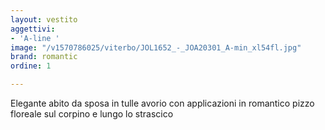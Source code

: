 ```yaml
---
layout: vestito
aggettivi:
- 'A-line '
image: "/v1570786025/viterbo/JOL1652_-_JOA20301_A-min_xl54fl.jpg"
brand: romantic
ordine: 1

---
```

Elegante abito da sposa in tulle avorio con applicazioni in romantico pizzo floreale sul corpino e lungo lo strascico